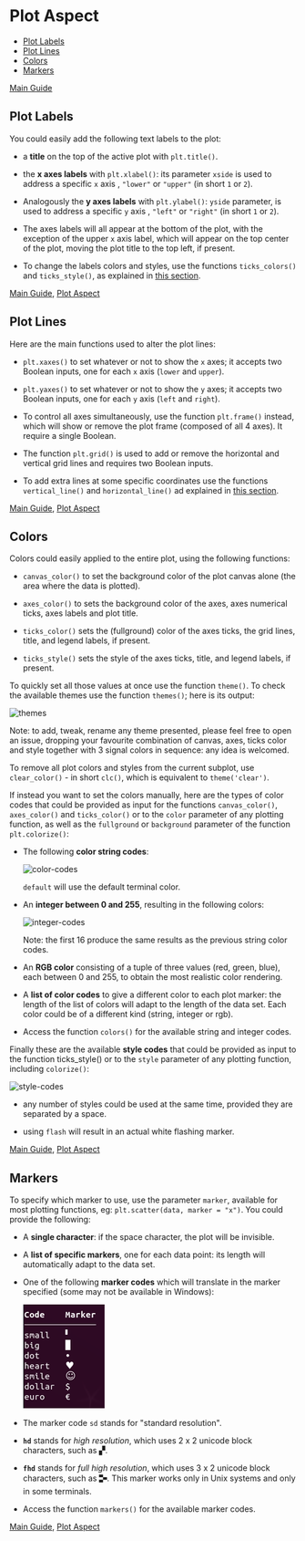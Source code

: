 # Plot Aspect

- [Plot Labels](https://github.com/piccolomo/plotext/blob/master/readme/aspect.md#plot-labels)
- [Plot Lines](https://github.com/piccolomo/plotext/blob/master/readme/aspect.md#plot-lines)
- [Colors](https://github.com/piccolomo/plotext/blob/master/readme/aspect.md#colors)
- [Markers](https://github.com/piccolomo/plotext/blob/master/readme/aspect.md#markers)

[Main Guide](https://github.com/piccolomo/plotext#guide)


## Plot Labels

You could easily add the following text labels to the plot:

- a **title** on the top of the active plot with `plt.title()`.

- the **x axes labels** with `plt.xlabel()`: its parameter `xside` is used to address a specific `x` axis , `"lower"` or `"upper"` (in short `1` or `2`).

- Analogously the **y axes labels** with `plt.ylabel()`: `yside` parameter, is used to address a specific `y` axis , `"left"` or `"right"` (in short `1` or `2`).

- The axes labels will all appear at the bottom of the plot, with the exception of the upper `x` axis label, which will appear on the top center of the plot, moving the plot title to the top left, if present.

- To change the labels colors and styles, use the functions `ticks_colors()` and `ticks_style()`, as explained in [this section](https://github.com/piccolomo/plotext/blob/master/readme/aspect.md#colors).
 
[Main Guide](https://github.com/piccolomo/plotext#guide), [Plot Aspect](https://github.com/piccolomo/plotext/blob/master/readme/aspect.md#plot-aspect)


## Plot Lines

Here are the main functions used to alter the plot lines:

- `plt.xaxes()` to set whatever or not to show the `x` axes; it accepts two Boolean inputs, one for each `x` axis (`lower` and `upper`).

- `plt.yaxes()` to set whatever or not to show the `y` axes; it accepts two Boolean inputs, one for each `y` axis (`left` and `right`).
 
- To control all axes simultaneously, use the function `plt.frame()` instead, which will show or remove the plot frame (composed of all 4 axes). It require a single Boolean.

- The function `plt.grid()` is used to add or remove the horizontal and vertical grid lines and requires two Boolean inputs.

- To add extra lines at some specific coordinates use the functions `vertical_line()` and `horizontal_line()` ad explained in [this section](https://github.com/piccolomo/plotext/blob/master/readme/tools.md#extra-lines).

[Main Guide](https://github.com/piccolomo/plotext#guide), [Plot Aspect](https://github.com/piccolomo/plotext/blob/master/readme/aspect.md#plot-aspect)


## Colors

Colors could easily applied to the entire plot, using the following functions:

- `canvas_color()` to set the background color of the plot canvas alone (the area where the data is plotted).

- `axes_color()` to sets the background color of the axes, axes numerical ticks, axes labels and plot title.

- `ticks_color()` sets the (fullground) color of the axes ticks, the grid lines, title, and legend labels, if present.

- `ticks_style()` sets the style of the axes ticks, title, and legend labels, if present.

To quickly set all those values at once use the function `theme()`. To check the available themes use the function `themes()`; here is its output: 

![themes](https://raw.githubusercontent.com/piccolomo/plotext/master/images/themes.png)

Note: to add, tweak, rename any theme presented, please feel free to open an issue, dropping your favourite combination of canvas, axes, ticks color and style together with 3 signal colors in sequence: any idea is welcomed. 

To remove all plot colors and styles from the current subplot, use `clear_color()` - in short `clc()`, which is equivalent to `theme('clear')`.

If instead you want to set the colors manually, here are the types of color codes that could be provided as input for the functions `canvas_color()`, `axes_color()` and `ticks_color()` or to the `color` parameter of any plotting function, as well as the `fullground` or `background` parameter of the function `plt.colorize()`:

- The following **color string codes**: 

  ![color-codes](https://raw.githubusercontent.com/piccolomo/plotext/master/images/color-codes.png)

  `default` will use the default terminal color.

- An **integer between 0 and 255**, resulting in the following colors:

  ![integer-codes](https://raw.githubusercontent.com/piccolomo/plotext/master/images/integer-codes.png)

  Note: the first 16 produce the same results as the previous string color codes.

- An **RGB color** consisting of a tuple of three values (red, green, blue), each between 0 and 255, to obtain the most realistic color rendering.

- A **list of color codes** to give a different color to each plot marker: the length of the list of colors will adapt to the length of the data set. Each color could be of a different kind (string, integer or rgb).

- Access the function `colors()` for the available string and integer codes.


Finally these are the available **style codes** that could be provided as input to the function ticks_style() or to the `style` parameter of any plotting function, including `colorize()`:

![style-codes](https://raw.githubusercontent.com/piccolomo/plotext/master/images/style-codes.png)

- any number of styles could be used at the same time, provided they are separated by a space. 

- using `flash` will result in an actual white flashing marker.

[Main Guide](https://github.com/piccolomo/plotext#guide), [Plot Aspect](https://github.com/piccolomo/plotext/blob/master/readme/aspect.md#plot-aspect)



## Markers

To specify which marker to use, use the parameter `marker`, available for most plotting functions, eg: `plt.scatter(data, marker = "x")`. You could provide the following:

- A **single character**: if the space character, the plot will be invisible. 

- A **list of specific markers**, one for each data point: its length will automatically adapt to the data set.

- One of the following **marker codes** which will translate in the marker specified (some may not be available in Windows): 

  ![markers](https://raw.githubusercontent.com/piccolomo/plotext/master/images/markers.png)

- The marker code `sd` stands for "standard resolution".

- **`hd`** stands for *high resolution*, which uses 2 x 2 unicode block characters, such as ▞. 

- **`fhd`** stands for *full high resolution*, which uses 3 x 2 unicode block characters, such as 🬗.  This marker works only in Unix systems and only in some terminals.

- Access the function `markers()` for the available marker codes.

[Main Guide](https://github.com/piccolomo/plotext#guide), [Plot Aspect](https://github.com/piccolomo/plotext/blob/master/readme/aspect.md#plot-aspect)